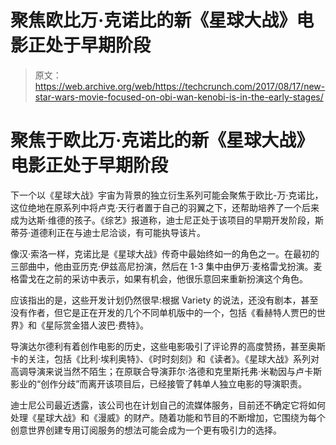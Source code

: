# 聚焦欧比万·克诺比的新《星球大战》电影正处于早期阶段 

> 原文：<https://web.archive.org/web/https://techcrunch.com/2017/08/17/new-star-wars-movie-focused-on-obi-wan-kenobi-is-in-the-early-stages/>

# 聚焦于欧比万·克诺比的新《星球大战》电影正处于早期阶段

下一个以《星球大战》宇宙为背景的独立衍生系列可能会聚焦于欧比-万·克诺比，这位绝地在原系列中将卢克·天行者置于自己的羽翼之下，还帮助培养了一个后来成为达斯·维德的孩子。《综艺》报道称，迪士尼正处于该项目的早期开发阶段，斯蒂芬·道德利正在与迪士尼洽谈，有可能执导该片。

像汉·索洛一样，克诺比是《星球大战》传奇中最始终如一的角色之一。在最初的三部曲中，他由亚历克·伊兹高尼扮演，然后在 1-3 集中由伊万·麦格雷戈扮演。麦格雷戈在之前的采访中表示，如果有机会，他很乐意回来重新扮演这个角色。

应该指出的是，这些开发计划仍然很早:根据 Variety 的说法，还没有剧本，甚至没有作者，但它是正在开发的几个不同单机版中的一个，包括《看赫特人贾巴的世界》和《星际赏金猎人波巴·费特》。

导演达尔德利有着创作电影的历史，这些电影吸引了评论界的高度赞扬，甚至奥斯卡的关注，包括《比利·埃利奥特》、《时时刻刻》和《读者》。《星球大战》系列对高调导演来说当然不陌生；在原联合导演菲尔·洛德和克里斯托弗·米勒因与卢卡斯影业的“创作分歧”而离开该项目后，已经接管了韩单人独立电影的导演职责。

迪士尼公司最近透露，该公司也在计划自己的流媒体服务，目前还不确定它将如何处理《星球大战》和《漫威》的财产。随着功能和节目的不断增加，它围绕为每个创意世界创建专用订阅服务的想法可能会成为一个更有吸引力的选择。